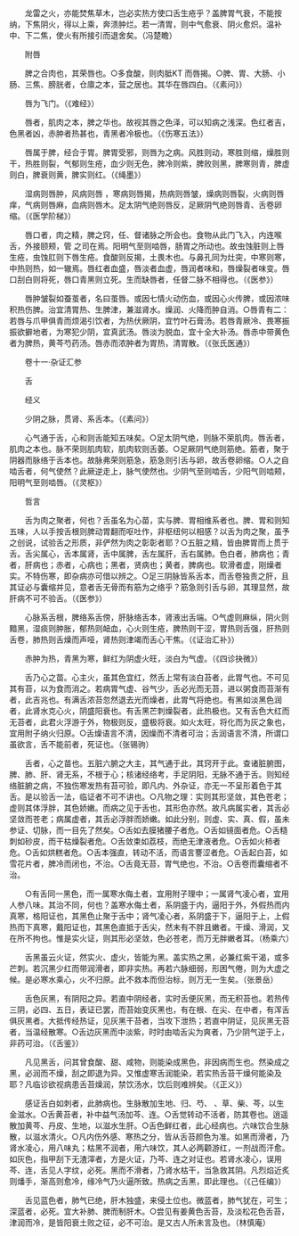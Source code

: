 <!-- { "loadSidebar": true } -->
　　龙雷之火，亦能焚焦草木，岂必实热方使口舌生疮乎？盖脾胃气衰，不能按纳，下焦阴火，得以上乘，奔溃肿烂。若一清胃，则中气愈衰、阴火愈炽。温补中、下二焦，使火有所接引而退舍矣。（冯楚瞻）

　　附唇

　　脾之合肉也，其荣唇也。○多食酸，则肉胝KT 而唇揭。○脾、胃、大肠、小肠、三焦、膀胱者，仓廪之本，营之居也。其华在唇四白。（《素问》）

　　唇为飞门。（《难经》）

　　唇者，肌肉之本，脾之华也。故视其唇之色泽，可以知病之浅深。色红者吉，色黑者凶，赤肿者热甚也，青黑者冷极也。（《伤寒五法》）

　　唇属于脾，经合于胃。脾胃受邪，则唇为之病。风胜则动，寒胜则缩，燥胜则干，热胜则裂，气郁则生疮，血少则无色，脾冷则紫，脾败则黑，脾寒则青，脾虚则白，脾衰则黄，脾实则红。（《绳墨》）

　　湿病则唇肿，风病则唇 ，寒病则唇揭，热病则唇皱，燥病则唇裂，火病则唇痒，气病则唇麻，血病则唇木。足太阴气绝则唇反，足厥阴气绝则唇青、舌卷卵缩。（《医学阶梯》）

　　唇口者，肉之精，脾之窍，任、督诸脉之所会也。食物从此门飞入，内连喉舌，外接颐颊，管 之司在焉。阳明气至则啮唇，肠胃之所动也。故虫蚀脏则上唇生疮，虫蚀肛则下唇生疮。食酸则反揭，土畏木也。与鼻孔同为灶突，中寒则寒，中热则热，如一辙焉。唇红者血盛，唇淡者血虚，唇润者味和，唇燥裂者味变。唇口刮白则将死，唇口青黑则立死。生而缺唇者，任督二脉不相得也。（《医参》）

　　唇肿皱裂如蚕茧者，名曰茧唇。或因七情火动伤血，或因心火传脾，或因浓味积热伤脾。治宜清胃热、生脾津，兼滋肾水。燥润、火降而肿自消。○唇青有二：若唇与爪甲俱青而烦渴引饮者，为热伏厥阴，宜竹叶石膏汤。若唇青厥冷、畏寒振振欲擗地者，为寒犯少阴，宜真武汤。唇淡为脱血，宜十全大补汤。唇赤中带黄色者为脾热，黄芩芍药汤。唇赤而浓肿者为胃热，清胃散。（《张氏医通》）

　　卷十一·杂证汇参

　　舌

　　经义

　　少阴之脉，贯肾、系舌本。（《素问》）

　　心气通于舌，心和则舌能知五味矣。○足太阴气绝，则脉不荣肌肉。唇舌者，肌肉之本也。脉不荣则肌肉软，肌肉软则舌萎。○足厥阴气绝则筋绝。筋者，聚于阴器而脉络于舌本也。故脉弗荣则筋急，筋急则引舌与卵，故舌卷卵缩。○人之自啮舌者，何气使然？此厥逆走上，脉气使然也。少阴气至则啮舌，少阳气则啮颊，阳明气至则啮唇。（《灵枢》）

　　哲言

　　舌为肉之聚者，何也？舌虽名为心苗，实与脾、胃相维系者也。脾、胃和则知五味，人以手按舌根则脾动胃翻而呕吐作，非枢纽何以相感？以舌为肉之聚，虽予之创说，试验舌之形质，非俨然为肉之彰彰者耶？○五脏之精，皆由脾胃而上贯于舌。舌尖属心，舌本属肾，舌中属脾，舌左属肝，舌右属肺。色白者，肺病也；青者，肝病也；赤者，心病也；黑者，贤病也；黄者，脾病也。软滑者虚，刚燥者实。不特伤寒，即杂病亦可借以辨之。○足三阴脉皆系舌本，而舌卷独责之肝，且其证必与囊缩并见，意者舌无骨而有筋为之络乎？筋急则引舌与卵，其理显然，故肝病不可不验舌。（《医参》）

　　心脉系舌根，脾络系舌傍，肝脉络舌本，肾液出舌端。○气虚则麻纵，阴火则黯黑，湿痰则肿胀，郁热则衄血，心火则生疮，脾热则干涩，胃热则舌强，肝热则舌卷，肺热则舌燥而声哑，肾热则津竭而舌心干焦。（《证治汇补》）

　　赤肿为热，青黑为寒，鲜红为阴虚火旺，淡白为气虚。（《四诊抉微》）

　　舌乃心之苗。心主火，虽其色宜红，然舌上常有淡白苔者，此胃气也。不可见其有苔，以为食而消之。若病胃气虚、谷气少，舌必光而无苔，进以粥食而苔渐有者，此吉兆也。有满舌浓苔忽然退去光而燥者，此胃气将绝也。有黑如淡黑色润者，此肾水克心火，阴盛阳衰也。有舌黑芒刺燥裂者，此热极也。又有舌色大红而无苔者，此君火浮游于外，物极则反，盛极将衰。如火太旺，将化而为灰之象也，宜用附子纳火归原。○舌燥语言不清，因燥而不清者可治；舌润语言不清，所谓口虽欲言，舌不能前者，死证也。（张锡驹）

　　舌者，心之苗也。五脏六腑之大主，其气通于此，其窍开于此。查诸脏腑图，脾、肺、肝、肾无系，不根于心；核诸经络考，手足阴阳，无脉不通于舌。则知经络脏腑之病，不独伤寒发热有苔可验，即凡内、外杂证，亦无一不呈形着色于其舌。是以验舌一法，临证者不可不讲也。○凡物之理：实则其形坚敛，其色苍老；虚则其体浮胖，其色娇嫩。而病之见于舌也，其形色亦然。故凡病属实者，其舌必坚敛而苍老；病属虚者，其舌必浮胖而娇嫩。如此分别，则虚、实、真、假，虽未参证、切脉，而一目先了然矣。○舌如去膜猪腰子者危。○舌如镜面者危。○舌糙刺如砂皮，而干枯燥裂者危。○舌敛束如荔枝，而绝无津液者危。○舌如火柿者危。○舌如烘糕者危。○舌本强直，转动不活，而语言謇涩者危。○舌起白苔，如雪花片者，脾冷而闭也，不治。○舌竟无苔，胃气绝也，不治。○舌卷而囊缩者不治。

　　○有舌同一黑色，而一属寒水侮土者，宜用附子理中；一属肾气凌心者，宜用人参八味。其治不同，何也？盖寒水侮土者，系阴盛于内，逼阳于外，外假热而内真寒，格阳证也，其黑色止聚于舌中；肾气凌心者，系阴盛于下，逼阳于上，上假热而下真寒，戴阳证也，其黑色直抵于舌尖，然未有不胖且嫩者。干燥、滑润，又在所不拘也。惟是实火证，则其形必坚敛，色必苍老，而万无胖嫩者耳。（杨乘六）

　　舌黑虽云火证，然实火、虚火，皆能为黑。盖实热之黑，必兼红紫干渴，或多芒刺。若沉黑少红而带润滑者，即非实热。再若六脉细弱，形困气倦，则为大虚之候。是必寒水乘心，火不归原。此不救本而但治标，则万无一生矣。（张景岳）

　　舌色灰黑，有阴阳之异。若直中阴经者，实时舌便灰黑，而无积苔也。若热传三阴，必四、五日，表证已罢，而苔始变灰黑也，有在根、在尖、在中者，有浑舌俱灰黑者。大抵传经热证，见灰黑干苔者，当攻下泄热；若直中阴证，见灰黑无苔者，当温经散寒。○舌边灰黑而中淡紫，时时由啮舌尖为爽者，乃少阴气逆于上，非药可治。（《舌鉴》）

　　凡见黑舌，问其曾食酸、甜、咸物，则能染成黑色，非因病而生也。然染成之黑，必润而不燥，刮之即退为异。又惟虚寒舌润能染，若实热舌苔干燥何能染及耶？凡临诊欲视病患舌苔燥润，禁饮汤水，饮后则难辨矣。（《正义》）

　　感证舌白如刺者，此肺病也。生脉散加生地、归、芍、 、草、柴、芩，以生金滋水。○舌黄苔者，补中益气汤加芩、连。○舌觉转动不活者，防其卷也。逍遥散加黄芩、丹皮、生地，以滋水生肝。○舌色鲜红者，此心经病也。六味饮合生脉散，以滋水清火。○凡内伤外感、寒热之分，皆从舌苔颜色为准。如黑而滑者，乃肾水凌心，用八味丸；枯黑不润者，用六味饮，其人必两颧游红，一剂战而汗愈。如灰色，指甲刮下无渣滓者，方是火证，乃芩、连之对证也。若肾水凌心，误用芩、连，舌见人字纹，必死。黑而不滑者，乃肾水枯干，当急救其阴。凡烈焰近炙则燔手，渐高则愈冷，缘冷气乃火逼所致。热病之舌黑，即此理也。（《己任编》）

　　舌见蓝色者，肺气已绝，肝木独盛，来侵土位也。微蓝者，肺气犹在，可生；深蓝者，必死。宜大补肺、脾而制肝木。○尝见有姜黄色舌苔，及淡松花色舌苔，津润而冷，是皆阳衰土败之征，必不可治。是又古人所未言及也。（林慎庵）

